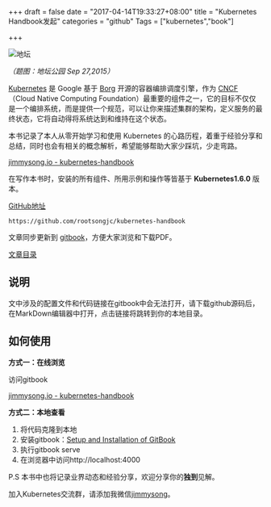 +++
draft = false
date = "2017-04-14T19:33:27+08:00"
title = "Kubernetes Handbook发起"
categories = "github"
Tags = ["kubernetes","book"]

+++

![地坛](http://olz1di9xf.bkt.clouddn.com/2015092726.jpg)

*（题图：地坛公园 Sep 27,2015）*

[Kubernetes](http://kubernetes.io/) 是 Google 基于 [Borg](https://research.google.com/pubs/pub43438.html) 开源的容器编排调度引擎，作为 [CNCF](http://cncf.io/)（Cloud Native Computing Foundation）最重要的组件之一，它的目标不仅仅是一个编排系统，而是提供一个规范，可以让你来描述集群的架构，定义服务的最终状态，它将自动得将系统达到和维持在这个状态。

本书记录了本人从零开始学习和使用 Kubernetes 的心路历程，着重于经验分享和总结，同时也会有相关的概念解析，希望能够帮助大家少踩坑，少走弯路。

[jimmysong.io - kubernetes-handbook](https://jimmysong.io/kubernetes-handbook/)

在写作本书时，安装的所有组件、所用示例和操作等皆基于 **Kubernetes1.6.0** 版本。

[GitHub地址](https://github.com/rootsongjc/kubernetes-handbook)

```http
https://github.com/rootsongjc/kubernetes-handbook
```

文章同步更新到 [gitbook](https://www.gitbook.com/book/rootsongjc/kubernetes-handbook/details)，方便大家浏览和下载PDF。

[文章目录](https://github.com/rootsongjc/kubernetes-handbook/blob/master/SUMMARY.md)

## 说明

文中涉及的配置文件和代码链接在gitbook中会无法打开，请下载github源码后，在MarkDown编辑器中打开，点击链接将跳转到你的本地目录。

## 如何使用

**方式一：在线浏览**

访问gitbook

[jimmysong.io - kubernetes-handbook](https://jimmysong.io/kubernetes-handbook/)

**方式二：本地查看**

1. 将代码克隆到本地
2. 安装gitbook：[Setup and Installation of GitBook](https://github.com/GitbookIO/gitbook/blob/master/docs/setup.md)
3. 执行gitbook serve
4. 在浏览器中访问http://localhost:4000

P.S 本书中也将记录业界动态和经验分享，欢迎分享你的**独到**见解。

加入Kubernetes交流群，请添加我微信[jimmysong](https://jimmysong.io/about)。
